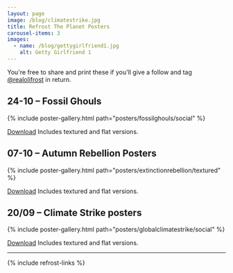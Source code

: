 ```yaml
---
layout: page
image: /blog/climatestrike.jpg
title: Refrost The Planet Posters
carousel-items: 3
images:
  - name: /blog/gettygirlfriend1.jpg
    alt: Getty Girlfriend 1
---
```


You're free to share and print these if you'll give a follow and tag [@realolifrost](http://olifro.st/links/) in return.

## 24-10 – Fossil Ghouls

{% include poster-gallery.html path="posters/fossilghouls/social" %}

<a class="button" href="https://minhaskamal.github.io/DownGit/#/home?url=https://github.com/olifrost/olifrost.github.io/tree/master/posters/extinctionrebellion">Download</a> Includes textured and flat versions.

## 07-10 – Autumn Rebellion Posters

{% include poster-gallery.html path="posters/extinctionrebellion/textured" %}

<a class="button" href="https://minhaskamal.github.io/DownGit/#/home?url=https://github.com/olifrost/olifrost.github.io/tree/master/posters/extinctionrebellion">Download</a> Includes textured and flat versions.

## 20/09 – Climate Strike posters

{% include poster-gallery.html path="posters/globalclimatestrike/social" %}

<a class="button" href="https://minhaskamal.github.io/DownGit/#/home?url=https://github.com/olifrost/olifrost.github.io/tree/master/posters/globalclimatestrike">Download</a> Includes textured and flat versions.

---

{% include refrost-links %}
